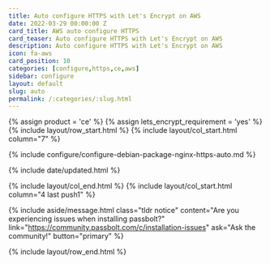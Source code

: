 ```yaml
---
title: Auto configure HTTPS with Let's Encrypt on AWS
date: 2022-03-29 00:00:00 Z
card_title: AWS auto configure HTTPS
card_teaser: Auto configure HTTPS with Let's Encrypt on AWS
description: Auto configure HTTPS with Let's Encrypt on AWS
icon: fa-aws
card_position: 10
categories: [configure,https,ce,aws]
sidebar: configure
layout: default
slug: auto
permalink: /:categories/:slug.html
---
```


{% assign product = 'ce' %}
{% assign lets_encrypt_requirement = 'yes' %}
{% include layout/row_start.html %}
{% include layout/col_start.html column="7" %}

{% include configure/configure-debian-package-nginx-https-auto.md %}

{% include date/updated.html %}

{% include layout/col_end.html %}
{% include layout/col_start.html column="4 last push1" %}

{% include aside/message.html
    class="tldr notice"
    content="Are you experiencing issues when installing passbolt?"
    link="https://community.passbolt.com/c/installation-issues"
    ask="Ask the community!"
    button="primary"
%}

{% include layout/row_end.html %}

